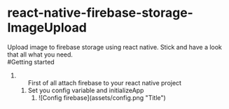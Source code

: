 # react-native-firebase-storage-ImageUpload
Upload image to firebase storage using react native. Stick and have a look that all what you need. 
<br>
#Getting started</h1>
<ol>
  <li>
    <ol>
      First of all attach firebase to your react native project
      <li>
        Set you config variable and initializeApp
        <ol>
          <li>![Config firebase](assets/config.png "Title") </li>
        </ol>
      </li>
    </ol>
  </li>
</ol>
  
